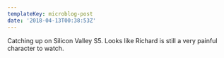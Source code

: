 ```yaml
---
templateKey: microblog-post
date: '2018-04-13T00:38:53Z'
---
```


Catching up on Silicon Valley S5. Looks like Richard is still a very painful character to watch.

